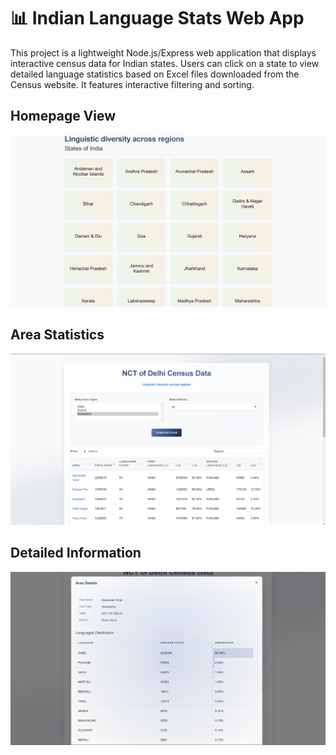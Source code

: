 # 📊 Indian Language Stats Web App

This project is a lightweight Node.js/Express web application that displays interactive census data for Indian states. Users can click on a state to view detailed language statistics based on Excel files downloaded from the Census website. It features interactive filtering and sorting.


## Homepage View
<img src="screenshots/homepage.png" width="600">

## Area Statistics
<img src="screenshots/area.png" width="600">

## Detailed Information
<img src="screenshots/details.png" width="600">
